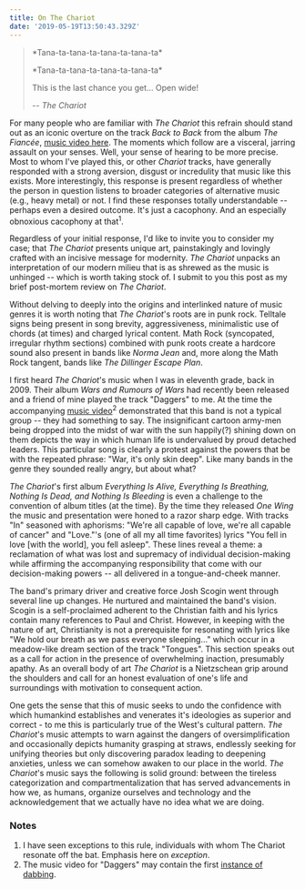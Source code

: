 ```yaml
---
title: On The Chariot
date: '2019-05-19T13:50:43.329Z'
---
```


> \*Tana-ta-tana-ta-tana-ta-tana-ta\*
>
> \*Tana-ta-tana-ta-tana-ta-tana-ta\*
>
> This is the last chance you get... Open wide!
>
> -- <cite>The Chariot</cite>

For many people who are familiar with _The Chariot_ this refrain should stand
out as an iconic overture on the track _Back to Back_ from the album _The
Fiancée_, [music video here](https://www.youtube.com/watch?v=OpyhEKlQqZw).
The moments which follow are a visceral, jarring assault on your senses.
Well, your sense of hearing to be more precise. Most to whom I've played
this, or other _Chariot_ tracks, have generally responded with a strong
aversion, disgust or incredulity that music like this exists. More
interestingly, this response is present regardless of whether the person in
question listens to broader categories of alternative music (e.g., heavy metal) or not.
I find these responses totally understandable -- perhaps even a
desired outcome. It's just a cacophony. And an especially obnoxious cacophony
at that<sup>1</sup>.

Regardless of your initial response, I'd like to invite you to consider
my case; that _The Chariot_ presents unique art, painstakingly and
lovingly crafted with an incisive message for modernity. _The Chariot_
unpacks an interpretation of our modern milieu that is as shrewed as the
music is unhinged -- which is worth taking stock of. I submit to you
this post as my brief post-mortem review on _The Chariot_.

Without delving to deeply into the origins and interlinked nature of music
genres it is worth noting that _The Chariot_'s roots are in punk rock.
Telltale signs being present in song brevity, aggressiveness, minimalistic use
of chords (at times) and charged lyrical content. Math Rock (syncopated,
irregular rhythm sections) combined with punk roots create a hardcore sound
also present in bands like _Norma Jean_ and, more along the Math Rock
tangent, bands like _The Dillinger Escape Plan_.

I first heard _The Chariot_'s music when I was in eleventh grade, back in 2009.
Their album _Wars and Rumours of Wars_ had recently been released and a
friend of mine played the track "Daggers" to me. At the time the accompanying
[music video](https://www.youtube.com/watch?v=K05weZYExPU)<sup>2</sup>
demonstrated that this band is not a typical group -- they had something to
say. The insignificant cartoon army-men being dropped into the midst of war
with the sun happily(?) shining down on them depicts the way in which human life
is undervalued by proud detached leaders. This particular song is clearly a protest against the powers that be with the repeated
phrase: "War, it's only skin deep". Like many bands in the genre they sounded
really angry, but about what?

_The Chariot_'s first album _Everything Is Alive, Everything Is Breathing,
Nothing Is Dead, and Nothing Is Bleeding_ is even a challenge to the
convention of album titles (at the time). By the time they released
_One Wing_ the music and presentation were honed to a razor sharp edge. With
tracks "In" seasoned with
aphorisms: "We're all capable of love, we're all capable of cancer" and
"Love."'s (one of all my all time favorites) lyrics "You fell in love [with the world], you fell
asleep". These lines reveal a theme: a reclamation of what was lost and
supremacy of individual decision-making while affirming the accompanying responsibility that come
with our decision-making powers -- all delivered in a tongue-and-cheek manner.

The band's primary driver and creative force Josh Scogin went through several
line up changes. He nurtured and maintained the band's vision. Scogin is a
self-proclaimed adherent to the Christian faith and his lyrics contain many
references to Paul and Christ. However, in keeping with the nature of art,
Christianity is not a prerequisite for resonating with lyrics like "We hold
our breath as we pass everyone sleeping..." which occur in a meadow-like
dream section of the track "Tongues". This section speaks out as a call for
action in the presence of overwhelming inaction, presumably apathy. As an
overall body of art _The Chariot_ is a Nietzschean grip around the shoulders
and call for an honest evaluation of one's life and surroundings with
motivation to consequent action.

One gets the sense that this of music seeks to undo the confidence with which
humankind establishes and venerates it's ideologies as superior and correct -
to me this is particularly true of the West's cultural pattern. _The Chariot_'s
music attempts to warn against the dangers of oversimplification and occasionally
depicts humanity grasping at straws, endlessly seeking for unifying theories
but only discovering paradox leading to deepening anxieties, unless we can
somehow awaken to our place in the world. _The Chariot_'s music says the
following is solid ground: between the tireless categorization and
compartmentalization that has served advancements in how we, as humans,
organize ourselves and technology and the acknowledgement that we actually
have no idea what we are doing.

### Notes
1. I have seen exceptions to this rule, individuals with whom The Chariot resonate off the bat. Emphasis here on _exception_.
2. The music video for "Daggers" may contain the first [instance of dabbing](https://www.youtube.com/watch?v=K05weZYExPU&start=75).
